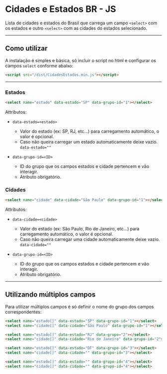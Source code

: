 # Cidades e Estados BR - JS

Lista de cidades e estados do Brasil que carrega um campo `<select>` com os estados e outro `<select>` com as cidades do estados selecionado.

---

## Como utilizar

A instalação é simples e básica, só incluir o script no html e configurar os campos `select` conforme abaixo:

```html
<script src="/dist/CidadesEstados.min.js"></script>
```

---

### Estados

```html
<select name="estado" data-estado="SP" data-grupo-id="1"></select>
```

Attributos:

- `data-estado=<estado>`

	- Valor do estado (ex: SP, RJ, etc...) para carregamento automático, o valor é opcional.
	- Caso não queira carregar um estado automaticamente deixe vazio. `data-estado=""`

- `data-grupo-id=<ID>`

	- ID do grupo que os campos estados e cidade pertencem e vão interagir.
	- Atributo obrigatório.


### Cidades

```html
<select name="cidade" data-cidade="São Paulo" data-grupo-id="1"></select>
```

Attributos:

- `data-cidade=<cidade>`

	- Valor do estado (ex: São Paulo, Rio de Janeiro, etc...) para carregamento automático, o valor é opcional.
	- Caso não queira carregar uma cidade automaticamente deixe vazio. `data-cidade=""`

- `data-grupo-id=<ID>`

	- ID do grupo que os campos estados e cidade pertencem e vão interagir.
	- Atributo obrigatório.


---

## Utilizando múltiplos campos

Para utilizar múltiplos campos é só definir o nome do grupo dos campos correspondentes:

```html
<select name="estado[]" data-estado="SP" data-grupo-id="1"></select>
<select name="cidade[]" data-cidade="São Paulo" data-grupo-id="1"></select>

<select name="estado[]" data-estado="RJ" data-grupo="2"></select>
<select name="cidade[]" data-cidade="Rio de Janeiro" data-grupo-id="2"></select>

<select name="estado[]" data-estado="DF" data-grupo-id="3"></select>
<select name="cidade[]" data-cidade="" data-grupo-id="3"></select>

<select name="estado[]" data-estado="" data-grupo-id="4"></select>
<select name="cidade[]" data-cidade="" data-grupo-id="4"></select>
```
